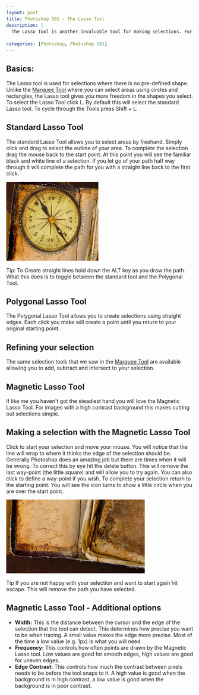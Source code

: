 ```yaml
--- 
layout: post
title: Photoshop 101 - The Lasso Tool
description: |
  The Lasso Tool is another invaluable tool for making selections. For those with an unsteady hand or a hangover the Magnetic Lasso Tool will also save serious time in cutting out selections. 

categories: [Photoshop, Photoshop 101]
---
```

## Basics: 

The Lasso tool is used for selections where there is no pre-defined shape. Unlike the [Marquee Tool][1] where you can select areas using circles and rectangles, the Lasso tool gives you more freedom in the shapes you select. To select the Lasso Tool click L. By default this will select the standard Lasso tool. To cycle through the Tools press Shift + L. 

## Standard Lasso Tool

The standard Lasso Tool allows you to select areas by freehand. Simply click and drag to select the outline of your area. To complete the selection drag the mouse back to the start point. At this point you will see the familiar black and white line of a selection. If you let go of your path half way through it will complete the path for you with a straight line back to the first click. 

![Freehand Selection with the Lasso Tool][2] 

Tip: To Create straight lines hold down the ALT key as you draw the path. What this does is to toggle between the standard tool and the Polygonal Tool.

## Polygonal Lasso Tool

The Polygonal Lasso Tool allows you to create selections using straight edges. Each click you make will create a point until you return to your original starting point. 

## Refining your selection

The same selection tools that we saw in the [Marquee Tool][1] are available allowing you to add, subtract and intersect to your selection.

## Magnetic Lasso Tool

If like me you haven't got the steadiest hand you will love the Magnetic Lasso Tool. For images with a high contrast background this makes cutting out selections simple.

## Making a selection with the Magnetic Lasso Tool 

Click to start your selection and move your mouse. You will notice that the line will wrap to where it thinks the edge of the selection should be. Generally Photoshop does an amazing job but there are times when it will be wrong. To correct this by eye hit the delete button. This will remove the last way-point (the little square) and will allow you to try again. You can also click to define a way-point if you wish. To complete your selection return to the starting point. You will see the icon turns to show a little circle when you are over the start point.

![Cutting out a shape using the magnetic lasso][3] 

Tip If you are not happy with your selection and want to start again hit escape. This will remove the path you have selected.

## Magnetic Lasso Tool - Additional options

*   **Width:** This is the distance between the cursor and the edge of the selection that the tool can detect. This determines how precise you want to be when tracing. A small value makes the edge more precise. Most of the time a low value (e.g. 1px) is what you will need.
*   **Frequency:** This controls how often points are drawn by the Magnetic Lasso tool. Low values are good for smooth edges, high values are good for uneven edges. 
*   **Edge Contrast:** This controls how much the contrast between pixels needs to be before the tool snaps to it. A high value is good when the background is in high contrast, a low value is good when the background is in poor contrast.

 [1]: http://www.shapeshed.com/journal/photoshop_101_the_marquee_tool/
 [2]: /images/articles/freehand_lasso.jpg "Freehand Selection with the Lasso Tool"
 [3]: /images/articles/tracing_shape.jpg "Cutting out a shape using the magnetic lasso"
